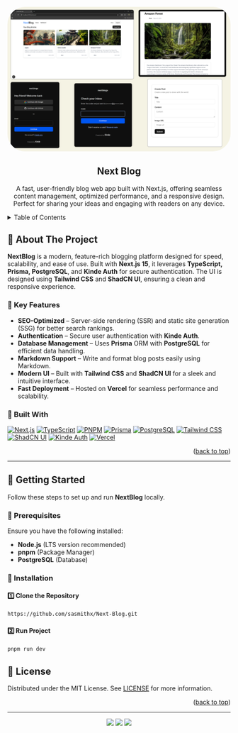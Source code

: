 <a id="readme-top"></a>

<!-- PROJECT LOGO -->
<br />
<div align="center">
  <a href="https://github.com/sasmithx/Next-Blog/blob/main/assets/NextBlog.png">
    <img src="https://github.com/sasmithx/Next-Blog/blob/main/assets/NextBlog.png" alt="Next Blog Logo" style="border-radius: 40px;" >
  </a>
  <h2 align="center">Next Blog</h2>

  <p align="center">
    A fast, user-friendly blog web app built with Next.js, offering seamless content management, optimized performance, and a responsive design. Perfect for sharing your ideas and engaging with readers on any device.
    <br />
  </p>
</div>

<!-- TABLE OF CONTENTS -->
<details>
  <summary>Table of Contents</summary>
  <ol>
    <li>
      <a href="#about-the-project">About The Project</a>
      <ul>
        <li><a href="#built-with">Built With</a></li>
      </ul>
    </li>
    <li>
      <a href="#getting-started">Getting Started</a>
      <ul>
        <li><a href="#prerequisites">Prerequisites</a></li>
        <li><a href="#installation">Installation</a></li>
        <li><a href="#environment-variables">Environment Variables</a></li>
      </ul>
    </li>
    <li>
      <a href="#deployment">Deployment</a>
    </li>
    <li>
      <a href="#license">License</a>
    </li>
  </ol>
</details>

<!-- ABOUT THE PROJECT -->

## **📌 About The Project**  

**NextBlog** is a modern, feature-rich blogging platform designed for speed, scalability, and ease of use. Built with **Next.js 15**, it leverages **TypeScript, Prisma, PostgreSQL**, and **Kinde Auth** for secure authentication. The UI is designed using **Tailwind CSS** and **ShadCN UI**, ensuring a clean and responsive experience.

### **🔹 Key Features**
- **SEO-Optimized** – Server-side rendering (SSR) and static site generation (SSG) for better search rankings.
- **Authentication** – Secure user authentication with **Kinde Auth**.
- **Database Management** – Uses **Prisma** ORM with **PostgreSQL** for efficient data handling.
- **Markdown Support** – Write and format blog posts easily using Markdown.
- **Modern UI** – Built with **Tailwind CSS** and **ShadCN UI** for a sleek and intuitive interface.
- **Fast Deployment** – Hosted on **Vercel** for seamless performance and scalability.

### **📌 Built With**

[![Next.js](https://img.shields.io/badge/Next.js-000000?style=for-the-badge&logo=nextdotjs&logoColor=white)](https://nextjs.org/)
[![TypeScript](https://img.shields.io/badge/TypeScript-3178C6?style=for-the-badge&logo=typescript&logoColor=white)](https://www.typescriptlang.org/)
[![PNPM](https://img.shields.io/badge/pnpm-000000?style=for-the-badge&logo=pnpm&logoColor=yellow)](https://pnpm.io/)
[![Prisma](https://img.shields.io/badge/Prisma-2D3748?style=for-the-badge&logo=prisma&logoColor=white)](https://www.prisma.io/)
[![PostgreSQL](https://img.shields.io/badge/PostgreSQL-316192?style=for-the-badge&logo=postgresql&logoColor=white)](https://www.postgresql.org/)
[![Tailwind CSS](https://img.shields.io/badge/Tailwind_CSS-38B2AC?style=for-the-badge&logo=tailwind-css&logoColor=white)](https://tailwindcss.com/)
[![ShadCN UI](https://img.shields.io/badge/ShadCN_UI-000000?style=for-the-badge&logo=shadcn&logoColor=white)](https://ui.shadcn.com/)
[![Kinde Auth](https://img.shields.io/badge/Kinde_Auth-000000?style=for-the-badge&logo=kinde&logoColor=white)](https://kinde.com/)
[![Vercel](https://img.shields.io/badge/Vercel-000000?style=for-the-badge&logo=vercel&logoColor=white)](https://vercel.com/)

<p align="right">(<a href="#readme-top">back to top</a>)</p>

---

## **🚀 Getting Started**  

Follow these steps to set up and run **NextBlog** locally.

### **🔹 Prerequisites**  
Ensure you have the following installed:
- **Node.js** (LTS version recommended)
- **pnpm** (Package Manager)
- **PostgreSQL** (Database)

### **🔹 Installation**  

#### **1️⃣ Clone the Repository**  
```sh
https://github.com/sasmithx/Next-Blog.git
```

#### **2️⃣ Run Project**  
```sh
pnpm run dev
```

## **📌 License**  

Distributed under the MIT License. See [LICENSE](LICENSE) for more information.

<p align="right">(<a href="#readme-top">back to top</a>)</p>

---

<div align="center">
  <img src="https://img.shields.io/badge/Git-black?style=for-the-badge&logo=git&logoColor=F05032" />
  <img src="https://img.shields.io/badge/GitHub-black?style=for-the-badge&logo=github&logoColor=white" />
  <img src="https://img.shields.io/badge/WebStorm-000000?style=for-the-badge&logo=WebStorm&logoColor=white" />
